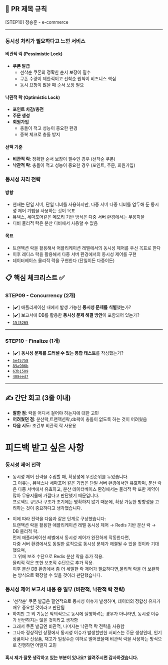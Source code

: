 ## :pushpin: PR 제목 규칙
[STEP10] 정승훈 - e-commerce

---
### 동시성 처리가 필요하다고 느낀 서비스

#### **비관적 락 (Pessimistic Lock)**
- **쿠폰 발급**
  - 선착순 쿠폰의 정확한 순서 보장이 필수
  - 쿠폰 수량이 제한적이고 선착순 원칙이 비즈니스 핵심
  - 동시 요청이 많을 때 순서 보장 필요

#### **낙관적 락 (Optimistic Lock)**
- **포인트 차감/충전**
- **주문 생성**
- **회원가입**
  - 충돌이 적고 성능이 중요한 환경
  - 중복 체크로 충돌 방지

#### **선택 기준**
- **비관적 락**: 정확한 순서 보장이 필수인 경우 (선착순 쿠폰)
- **낙관적 락**: 충돌이 적고 성능이 중요한 경우 (포인트, 주문, 회원가입)

### 동시성 처리 전략
#### 방향
  - 현재는 단일 서버, 단일 디비를 사용하지만, 다중 서버 다중 디비를 염두해 둔 동시성 제어 기법을 사용하는 것이 목표
  - 뮤텍스, 세마포어같은 메모리 기반 방식은 다중 서버 환경에서는 무용지물
  - 디비 물리적 락은 분산 디비에서 사용할 수 없음
#### 목표
  - 트랜젝션 락을 활용해서 어플리케이션 레벨에서의 동시성 제어를 우선 목표로 한다
  - 이후 레디스 락을 활용해서 다중 서버 환경에서의 동시성 제어를 구현
  - 데이터베이스 물리적 락을 구현한다 (단일이든 다중이든)

## :clipboard: 핵심 체크리스트 :white_check_mark:

### STEP09 - Concurrency (2개)
- [✔️] 애플리케이션 내에서 발생 가능한 **동시성 문제를 식별**했는가?
- [✔️] 보고서에 DB를 활용한 **동시성 문제 해결 방안**이 포함되어 있는가?
- [`15f5265`](https://github.com/seuthootDev/hanghae-plus-backend/commit/15f52656b3481c4d2fd47c0fe9f005642d9221e3) 

---

### STEP10 - Finalize (1개)
- [✔️] **동시성 문제를 드러낼 수 있는 통합 테스트**를 작성했는가?
- [`5e45758`](https://github.com/seuthootDev/hanghae-plus-backend/commit/5e457589862041efdffa75351e2fb989b006fb87)
- [`89a906b`](https://github.com/seuthootDev/hanghae-plus-backend/commit/89a906b25202378cfc4e7ccad5acd422ecef1b96)
- [`63b1509`](https://github.com/seuthootDev/hanghae-plus-backend/commit/63b15098f1121380ce1a97d4e422a5bfbfde52ef)
- [`488eed7`](https://github.com/seuthootDev/hanghae-plus-backend/commit/488eed7fb510d7808bb7c6a1d726e1db6e323646)

---

## ✍️ 간단 회고 (3줄 이내)
- **잘한 점**: 락을 어디서 걸어야 하는지에 대한 고민
- **어려웠던 점**: 분산락,트랜젝션락,db락이 충돌이 없도록 하는 것이 어려웠음
- **다음 시도**:  조건부 비관적 락 사용용

# 피드백 받고 싶은 사항

### 동시성 제어 전락
- 동시성 제어 전략을 수립할 때, 확장성에 우선순위를 두었습니다.  
  그 이유는, 뮤텍스나 세마포어 같은 기법은 단일 서버 환경에서만 유효하며, 분산 락은 다중 서버에서 유효하고,
  분산 데이터베이스 환경에서는 물리적 락 또한 제약이 많아 무용지물에 가깝다고 판단했기 때문입니다.  
  프로젝트 규모나 구조가 초기에는 명확하지 않기 때문에, 확장 가능한 방향성을 고려하는 것이 중요하다고 생각했습니다.

- 이에 따라 전략을 다음과 같은 단계로 구상했습니다:  
  트랜잭션 락을 활용한 애플리케이션 레벨 동시성 제어 → Redis 기반 분산 락 → DB 물리적 락.  
  먼저 애플리케이션 레벨에서 동시성 제어가 완전하게 작동한다면,  
  다중 서버 환경에서도 동일한 로직으로 동시성 문제가 해결될 수 있을 것이라 기대했으며,  
  그 위에 보조 수단으로 Redis 분산 락을 추가 적용.  
  물리적 락은 또한 보조적 수단으로 추가 적용.  
  이후 분산 DB 환경에서 좀 더 세밀한 락 제어가 필요하다면,물리적 락을 더 보완하는 방식으로 확장할 수 있을 것이라 판단했습니다.

### 동시성 제어 보고서 내용 중 일부 (비관적, 낙관적 락 전략)
 - '선착순' 쿠폰 발급은 필연적으로 동시성 이슈가 발생하며, 데이터의 정합성 유지가 매우 중요할 것이라고 판단됨
 - 하지만 그 외 기능은 악의적으로 동시에 실행하려는 경우가 아니라면, 동시성 이슈가 빈번하지는 않을 것이라고 생각함
 - 그래서 쿠폰 발급엔 비관적, 나머지는 낙관적 락 전략을 사용함
 - 그나마 정상적인 상황에서 동시성 이슈가 발생할만한 서비스는 주문 생성인데, 인기상품이나 신상품, 재고가 일정수준 이하로 떨어졌을때 비관적 락을 사용하는 방식으로 진행하면 어떨지 고민

  #### 혹시 제가 잘못 생각하고 있는 부분이 있나요? 알려주시면 감사하겠습니다.
